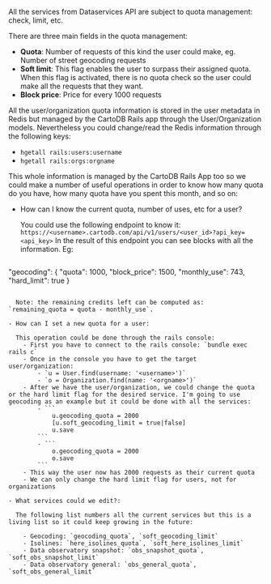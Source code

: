 All the services from Dataservices API are subject to quota management: check, limit, etc.

There are three main fields in the quota management:

- **Quota**: Number of requests of this kind the user could make, eg. Number of street geocoding requests
- **Soft limit**: This flag enables the user to surpass their assigned quota. When this flag is activated, there is no quota check so the user could make all the requests that they want.
- **Block price**: Price for every 1000 requests


All the user/organization quota information is stored in the user metadata in Redis but managed by the CartoDB Rails app through the User/Organization models. Nevertheless you could change/read the Redis information through the following keys:

- `hgetall rails:users:username`
- `hgetall rails:orgs:orgname`

This whole information is managed by the CartoDB Rails App too so we could make a number of useful operations in order to know how many quota do you have, how many quota have you spent this month, and so on:

- How can I know the current quota, number of uses, etc for a user?

  You could use the following endpoint to know it: `https://<username>.cartodb.com/api/v1/users/<user_id>?api_key=<api_key>`
  In the result of this endpoint you can see blocks with all the information. Eg:
  ```json
"geocoding": {
    "quota": 1000,
    "block_price": 1500,
    "monthly_use": 743,
    "hard_limit": true
}
```

  Note: the remaining credits left can be computed as: `remaining_quota = quota - monthly_use`.

- How can I set a new quota for a user:

  This operation could be done through the rails console:
    - First you have to connect to the rails console: `bundle exec rails c`
    - Once in the console you have to get the target user/organization:
        - `u = User.find(username: '<username>')`
        - `o = Organization.find(name: '<orgname>')`
    - After we have the user/organization, we could change the quota or the hard limit flag for the desired service. I'm going to use geocoding as an example but it could be done with all the services:
        - ```
            u.geocoding_quota = 2000
            [u.soft_geocoding_limit = true|false]
            u.save
        ```
        - ```
            o.geocoding_quota = 2000
            o.save
        ```
    - This way the user now has 2000 requests as their current quota
    - We can only change the hard limit flag for users, not for organizations

- What services could we edit?:

  The following list numbers all the current services but this is a living list so it could keep growing in the future:

    - Geocoding: `geocoding_quota`, `soft_geocoding_limit`
    - Isolines: `here_isolines_quota`, `soft_here_isolines_limit`
    - Data observatory snapshot: `obs_snapshot_quota`, `soft_obs_snapshot_limit`
    - Data observatory general: `obs_general_quota`, `soft_obs_general_limit`
